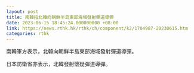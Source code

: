 ```yaml
---
layout: post
title: 南韓指北韓向朝鮮半島東部海域發射彈道導彈
date: 2023-06-15 18:45:24.000000000 +08:00
link: https://news.rthk.hk/rthk/ch/component/k2/1704987-20230615.htm
categories: rthk
---
```


南韓軍方表示，北韓向朝鮮半島東部海域發射彈道導彈。

日本防衛省亦表示，北韓發射懷疑彈道導彈。
